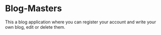 # Blog-Masters
This a blog application where you can register your account and write your own blog, edit or delete them.
